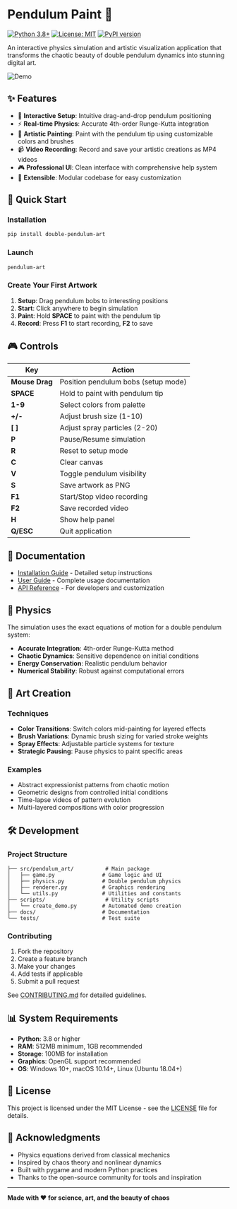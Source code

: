 # Pendulum Paint 🎨

[![Python 3.8+](https://img.shields.io/badge/python-3.8+-blue.svg)](https://www.python.org/downloads/)
[![License: MIT](https://img.shields.io/badge/License-MIT-yellow.svg)](https://opensource.org/licenses/MIT)
[![PyPI version](https://badge.fury.io/py/double-pendulum-art.svg)](https://badge.fury.io/py/double-pendulum-art)

An interactive physics simulation and artistic visualization application that transforms the chaotic beauty of double pendulum dynamics into stunning digital art.

![Demo](assets/demos/Demo.gif)

## ✨ Features

- 🎯 **Interactive Setup**: Intuitive drag-and-drop pendulum positioning
- ⚡ **Real-time Physics**: Accurate 4th-order Runge-Kutta integration
- 🎨 **Artistic Painting**: Paint with the pendulum tip using customizable colors and brushes
- 📹 **Video Recording**: Record and save your artistic creations as MP4 videos
- 🎮 **Professional UI**: Clean interface with comprehensive help system
- 🔧 **Extensible**: Modular codebase for easy customization

## 🚀 Quick Start

### Installation

```bash
pip install double-pendulum-art
```

### Launch

```bash
pendulum-art
```

### Create Your First Artwork

1. **Setup**: Drag pendulum bobs to interesting positions
2. **Start**: Click anywhere to begin simulation  
3. **Paint**: Hold **SPACE** to paint with the pendulum tip
4. **Record**: Press **F1** to start recording, **F2** to save

## 🎮 Controls

| Key | Action |
|-----|--------|
| **Mouse Drag** | Position pendulum bobs (setup mode) |
| **SPACE** | Hold to paint with pendulum tip |
| **1-9** | Select colors from palette |
| **+/-** | Adjust brush size (1-10) |
| **[ ]** | Adjust spray particles (2-20) |
| **P** | Pause/Resume simulation |
| **R** | Reset to setup mode |
| **C** | Clear canvas |
| **V** | Toggle pendulum visibility |
| **S** | Save artwork as PNG |
| **F1** | Start/Stop video recording |
| **F2** | Save recorded video |
| **H** | Show help panel |
| **Q/ESC** | Quit application |

## 📖 Documentation

- [Installation Guide](docs/INSTALLATION.md) - Detailed setup instructions
- [User Guide](docs/USER_GUIDE.md) - Complete usage documentation
- [API Reference](docs/API.md) - For developers and customization

## 🎯 Physics

The simulation uses the exact equations of motion for a double pendulum system:

- **Accurate Integration**: 4th-order Runge-Kutta method
- **Chaotic Dynamics**: Sensitive dependence on initial conditions
- **Energy Conservation**: Realistic pendulum behavior
- **Numerical Stability**: Robust against computational errors

## 🎨 Art Creation

### Techniques
- **Color Transitions**: Switch colors mid-painting for layered effects
- **Brush Variations**: Dynamic brush sizing for varied stroke weights
- **Spray Effects**: Adjustable particle systems for texture
- **Strategic Pausing**: Pause physics to paint specific areas

### Examples
- Abstract expressionist patterns from chaotic motion
- Geometric designs from controlled initial conditions
- Time-lapse videos of pattern evolution
- Multi-layered compositions with color progression

## 🛠️ Development

### Project Structure
```
├── src/pendulum_art/          # Main package
│   ├── game.py               # Game logic and UI
│   ├── physics.py            # Double pendulum physics
│   ├── renderer.py           # Graphics rendering
│   └── utils.py              # Utilities and constants
├── scripts/                   # Utility scripts
│   └── create_demo.py        # Automated demo creation
├── docs/                     # Documentation
└── tests/                    # Test suite
```

### Contributing

1. Fork the repository
2. Create a feature branch
3. Make your changes
4. Add tests if applicable
5. Submit a pull request

See [CONTRIBUTING.md](CONTRIBUTING.md) for detailed guidelines.

## 📊 System Requirements

- **Python**: 3.8 or higher
- **RAM**: 512MB minimum, 1GB recommended
- **Storage**: 100MB for installation
- **Graphics**: OpenGL support recommended
- **OS**: Windows 10+, macOS 10.14+, Linux (Ubuntu 18.04+)

## 📄 License

This project is licensed under the MIT License - see the [LICENSE](LICENSE) file for details.

## 🙏 Acknowledgments

- Physics equations derived from classical mechanics
- Inspired by chaos theory and nonlinear dynamics
- Built with pygame and modern Python practices
- Thanks to the open-source community for tools and inspiration

---

**Made with ❤️ for science, art, and the beauty of chaos**

